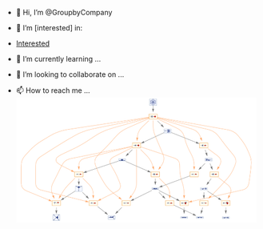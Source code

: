 - 👋 Hi, I’m @GroupbyCompany
- 👀 I’m [interested] in:
- [Interested](https://docs.google.com/document/d/1o6zAHIv-ALqIDAdRgV4SyximXS5zdRsyiDT4Kt95T2I/edit)

- 🌱 I’m currently learning ...
- 💞️ I’m looking to collaborate on ...
- 📫 How to reach me ...
![system](.png)


<!---
GroupbyCompany/GroupbyCompany is a ✨ special ✨ repository because its `README.md` (this file) appears on your GitHub profile.
You can click the Preview link to take a look at your changes.
--->
